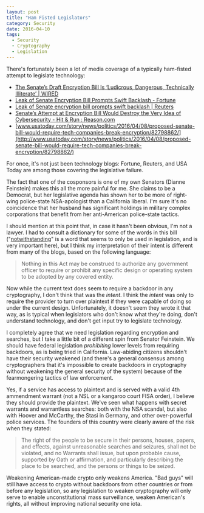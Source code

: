 ```yaml
---
layout: post
title: "Ham Fisted Legislators"
category: Security
date: 2016-04-10
tags:
  - Security
  - Cryptography
  - Legislation
---
```


There's fortunately been a lot of media coverage of a typically ham-fisted
attempt to legislate technology:

* [The Senate’s Draft Encryption Bill Is ‘Ludicrous, Dangerous, Technically Illiterate’ | WIRED](http://www.wired.com/2016/04/senates-draft-encryption-bill-privacy-nightmare/)
* [Leak of Senate Encryption Bill Prompts Swift Backlash - Fortune](http://fortune.com/2016/04/09/senate-encryption-leak-backlash/)
* [Leak of Senate encryption bill prompts swift backlash | Reuters](http://www.reuters.com/article/us-apple-encryption-legislation-idUSKCN0X52CG)
* [Senate’s Attempt at Encryption Bill Would Destroy the Very Idea of Cybersecurity - Hit & Run : Reason.com](https://reason.com/blog/2016/04/08/senates-attempt-at-encryption-bill-would)
* [www.usatoday.com/story/news/politics/2016/04/08/proposed-senate-bill-would-require-tech-companies-break-encryption/82798862/](http://www.usatoday.com/story/news/politics/2016/04/08/proposed-senate-bill-would-require-tech-companies-break-encryption/82798862/)

For once, it's not just been technology blogs: Fortune, Reuters, and USA Today
are among those covering the legislative failure.

The fact that one of the cosponsors is one of my own Senators (Dianne Feinstein)
makes this all the more painful for me.  She claims to be a Democrat, but her
legislative agenda has shown her to be more of right-wing police-state
NSA-apologist than a California liberal.  I'm sure it's no coincidence that her
husband has significant holdings in military complex corporations that benefit
from her anti-American police-state tactics.

I should mention at this point that, in case it hasn't been obvious, I'm not a
lawyer.  I had to consult a dictionary for some of the words in this bill
("[notwithstanding](http://www.merriam-webster.com/dictionary/notwithstanding)"
is a word that seems to only be used in legislation, and is very important
here), but I think my interpretation of their intent is different from many of
the blogs, based on the following language:

> Nothing in this Act may be construed to authorize any government officer to
> require or prohibit any specific design or operating system to be adopted by
> any covered entity.

Now while the current text does seem to require a backdoor in any cryptography,
I don't think that was the *intent*.  I think the *intent* was only to require
the provider to turn over plaintext if they were capable of doing so under the
current design.  Unfortunately, it doesn't seem they wrote it that way, as is
typical when legislators who don't know what they're doing, don't understand
technology, and don't get input try to legislate technology.

I completely agree that we need legislation regarding encryption and searches,
but I take a little bit of a different spin from Senator Feinstein.  We should
have federal legislation *prohibiting* lower levels from requiring backdoors, as
is being tried in California.  Law-abiding citizens shouldn't have their
security weakened (and there's a general consensus among cryptographers that
it's impossible to create backdoors in cryptography without weakening the
general security of the system) because of the fearmongering tactics of law
enforcement.

Yes, if a service has access to plaintext and is served with a valid 4th
ammendment warrant (not a NSL or a kangaroo court FISA order), I believe they
should provide the plaintext.  We've seen what happens with secret warrants and
warrantless searches: both with the NSA scandal, but also with Hoover and
McCarthy, the Stasi in Germany, and other over-powerful police services.  The
founders of this country were clearly aware of the risk when they stated:

> The right of the people to be secure in their persons, houses, papers, and
> effects, against unreasonable searches and seizures, shall not be violated,
> and no Warrants shall issue, but upon probable cause, supported by Oath or
> affirmation, and particularly describing the place to be searched, and the
> persons or things to be seized.

Weakening American-made crypto only weakens America.  "Bad guys" will still have
access to crypto without backdoors from other countries or from before any
legislation, so any legislation to weaken cryptography will only serve to enable
unconstitutional mass surveillance, weaken American's rights, all without
improving national security one iota.
